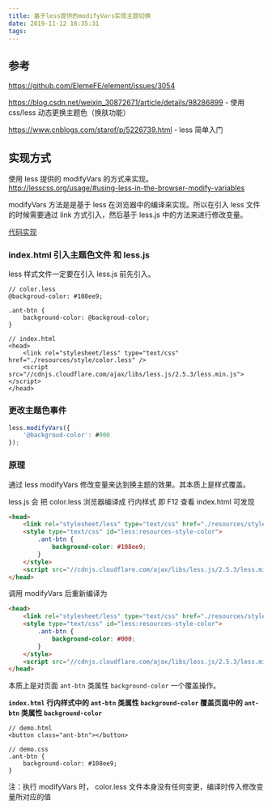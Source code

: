 ```yaml
---
title: 基于less提供的modifyVars实现主题切换
date: 2019-11-12 16:35:31
tags:
---
```


## 参考

https://github.com/ElemeFE/element/issues/3054

https://blog.csdn.net/weixin_30872671/article/details/98286899 - 使用 css/less 动态更换主题色（换肤功能）

https://www.cnblogs.com/starof/p/5226739.html - less 简单入门

## 实现方式

使用 less 提供的 modifyVars 的方式来实现。  
http://lesscss.org/usage/#using-less-in-the-browser-modify-variables

modifyVars 方法是是基于 less 在浏览器中的编译来实现。所以在引入 less 文件的时候需要通过 link 方式引入，然后基于 less.js 中的方法来进行修改变量。

[代码实现](https://github.com/yemuguliunian/notes/tree/master/practice/theme-preview)
<!-- more -->
### index.html 引入主题色文件 和 less.js

less 样式文件一定要在引入 less.js 前先引入。

```
// color.less
@backgroud-color: #108ee9;

.ant-btn {
    background-color: @backgroud-color;
}

// index.html
<head>
    <link rel="stylesheet/less" type="text/css" href="./resources/style/color.less" />
    <script src="//cdnjs.cloudflare.com/ajax/libs/less.js/2.5.3/less.min.js"></script>
</head>
```

### 更改主题色事件

```js
less.modifyVars({
    '@backgroud-color': #000
});
```

### 原理

通过 less modifyVars 修改变量来达到换主题的效果。其本质上是样式覆盖。

less.js 会 把 color.less 浏览器编译成 行内样式 即 F12 查看 index.html 可发现

```html
<head>
    <link rel="stylesheet/less" type="text/css" href="./resources/style/color.less" />  
    <style type="text/css" id="less:resources-style-color">
        .ant-btn {
            background-color: #108ee9;
        }
    </style>
    <script src="//cdnjs.cloudflare.com/ajax/libs/less.js/2.5.3/less.min.js"></script>       
</head>
```

调用 modifyVars 后重新编译为

```html
<head>
    <link rel="stylesheet/less" type="text/css" href="./resources/style/color.less" />
    <style type="text/css" id="less:resources-style-color">
        .ant-btn {
            background-color: #000;
        }
    </style>
    <script src="//cdnjs.cloudflare.com/ajax/libs/less.js/2.5.3/less.min.js"></script>
</head>
```

本质上是对页面 `ant-btn` 类属性 `background-color` 一个覆盖操作。

**`index.html` 行内样式中的 `ant-btn` 类属性 `background-color` 覆盖页面中的 `ant-btn` 类属性 `background-color`**

```
// demo.html
<button class="ant-btn"></button>

// demo.css
.ant-btn {
    background-color: #108ee9;
}
```

注：执行 modifyVars 时， color.less 文件本身没有任何变更，编译时传入修改变量所对应的值
